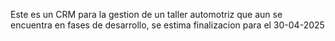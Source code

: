 Este es un CRM para la gestion de un taller automotriz que aun se encuentra en fases de desarrollo, se estima finalizacion para el 30-04-2025
